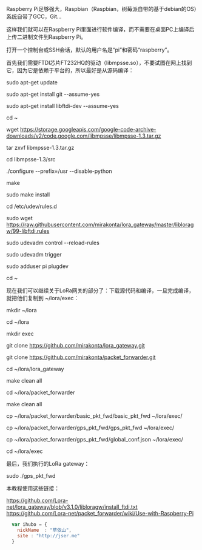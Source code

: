 Raspberry Pi足够强大，Raspbian（Raspbian，树莓派自带的基于debian的OS）系统自带了GCC，Git…

这样我们就可以在Raspberry Pi里面进行软件编译，而不需要在桌面PC上编译后上传二进制文件到Raspberry Pi。

打开一个控制台或SSH会话，默认的用户名是“pi”和密码“raspberry”。

首先我们需要FTDI芯片FT232HQ的驱动（libmpsse.so），不要试图在网上找到它，因为它是依赖于平台的，所以最好是从源码编译：

sudo apt-get update

sudo apt-get install git --assume-yes

sudo apt-get install libftdi-dev --assume-yes

cd ~

wget https://storage.googleapis.com/google-code-archive-downloads/v2/code.google.com/libmpsse/libmpsse-1.3.tar.gz

tar zxvf libmpsse-1.3.tar.gz

cd libmpsse-1.3/src

./configure --prefix=/usr --disable-python

make

sudo make install

cd /etc/udev/rules.d

sudo wget https://raw.githubusercontent.com/mirakonta/lora_gateway/master/libloragw/99-libftdi.rules

sudo udevadm control --reload-rules

sudo udevadm trigger

sudo adduser pi plugdev

cd ~

现在我们可以继续关于LoRa网关的部分了：下载源代码和编译，一旦完成编译，就把他们复制到 ~/lora/exec：

mkdir ~/lora

cd ~/lora

mkdir exec

git clone https://github.com/mirakonta/lora_gateway.git

git clone https://github.com/mirakonta/packet_forwarder.git

cd ~/lora/lora_gateway

make clean all

cd ~/lora/packet_forwarder

make clean all

cp ~/lora/packet_forwarder/basic_pkt_fwd/basic_pkt_fwd ~/lora/exec/

cp ~/lora/packet_forwarder/gps_pkt_fwd/gps_pkt_fwd ~/lora/exec/

cp ~/lora/packet_forwarder/gps_pkt_fwd/global_conf.json ~/lora/exec/

cd ~/lora/exec

最后，我们执行的LoRa gateway：

sudo ./gps_pkt_fwd

本教程使用这些链接：

https://github.com/Lora-net/lora_gateway/blob/v3.1.0/libloragw/install_ftdi.txt
https://github.com/Lora-net/packet_forwarder/wiki/Use-with-Raspberry-Pi



```javascript
  var ihubo = {
    nickName  : "草依山",
    site : "http://jser.me"
  }
```










